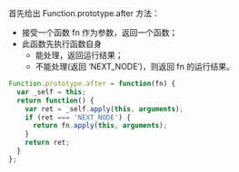 首先给出 Function.prototype.after 方法：
+ 接受一个函数 fn 作为参数，返回一个函数；
+ 此函数先执行函数自身
   + 能处理，返回运行结果；
   + 不能处理(返回 ‘NEXT_NODE’)，则返回 fn 的运行结果。

```js
Function.prototype.after = function(fn) {
  var _self = this;
  return function() {
    var ret = _self.apply(this, arguments);
    if (ret === 'NEXT_NODE') {
      return fn.apply(this, arguments);
    }
    return ret;
  }
};
```